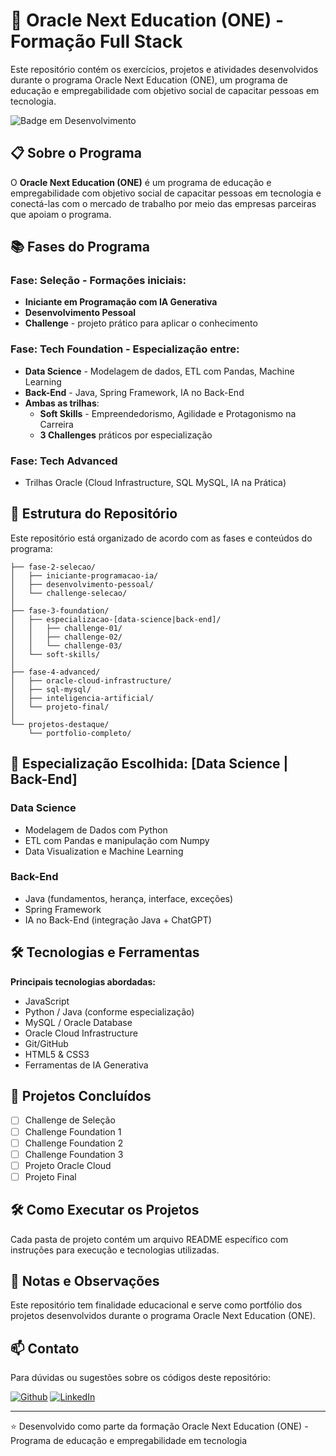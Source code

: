 # 🚀 Oracle Next Education (ONE) - Formação Full Stack

Este repositório contém os exercícios, projetos e atividades desenvolvidos durante o programa Oracle Next Education (ONE), um programa de educação e empregabilidade com objetivo social de capacitar pessoas em tecnologia.

![Badge em Desenvolvimento](https://img.shields.io/badge/Status-Em%20Andamento-yellow)

## 📋 Sobre o Programa

O **Oracle Next Education (ONE)** é um programa de educação e empregabilidade com objetivo social de capacitar pessoas em tecnologia e conectá-las com o mercado de trabalho por meio das empresas parceiras que apoiam o programa.

## 📚 Fases do Programa

### Fase: Seleção - Formações iniciais:
- **Iniciante em Programação com IA Generativa**
- **Desenvolvimento Pessoal**  
- **Challenge** - projeto prático para aplicar o conhecimento

### Fase: Tech Foundation - Especialização entre:
- **Data Science** - Modelagem de dados, ETL com Pandas, Machine Learning
- **Back-End** - Java, Spring Framework, IA no Back-End
- **Ambas as trilhas**:
  - **Soft Skills** - Empreendedorismo, Agilidade e Protagonismo na Carreira
  - **3 Challenges** práticos por especialização

### Fase: Tech Advanced 
- Trilhas Oracle (Cloud Infrastructure, SQL MySQL, IA na Prática)

## 📂 Estrutura do Repositório

Este repositório está organizado de acordo com as fases e conteúdos do programa:

```
├── fase-2-selecao/
│   ├── iniciante-programacao-ia/
│   ├── desenvolvimento-pessoal/
│   └── challenge-selecao/
│
├── fase-3-foundation/
│   ├── especializacao-[data-science|back-end]/
│   │   ├── challenge-01/
│   │   ├── challenge-02/
│   │   └── challenge-03/
│   └── soft-skills/
│
├── fase-4-advanced/
│   ├── oracle-cloud-infrastructure/
│   ├── sql-mysql/
│   ├── inteligencia-artificial/
│   └── projeto-final/
│
└── projetos-destaque/
    └── portfolio-completo/
```

## 🎯 Especialização Escolhida: [Data Science | Back-End]

### Data Science
- Modelagem de Dados com Python
- ETL com Pandas e manipulação com Numpy
- Data Visualization e Machine Learning

### Back-End
- Java (fundamentos, herança, interface, exceções)
- Spring Framework 
- IA no Back-End (integração Java + ChatGPT)

## 🛠️ Tecnologias e Ferramentas

**Principais tecnologias abordadas:**
- JavaScript
- Python / Java (conforme especialização)
- MySQL / Oracle Database
- Oracle Cloud Infrastructure
- Git/GitHub
- HTML5 & CSS3
- Ferramentas de IA Generativa

## 🎯 Projetos Concluídos

- [ ] Challenge de Seleção
- [ ] Challenge Foundation 1
- [ ] Challenge Foundation 2  
- [ ] Challenge Foundation 3
- [ ] Projeto Oracle Cloud
- [ ] Projeto Final

## 🛠️ Como Executar os Projetos

Cada pasta de projeto contém um arquivo README específico com instruções para execução e tecnologias utilizadas.

## 📝 Notas e Observações

Este repositório tem finalidade educacional e serve como portfólio dos projetos desenvolvidos durante o programa Oracle Next Education (ONE).

## 📫 Contato

Para dúvidas ou sugestões sobre os códigos deste repositório:

[![Github](https://img.shields.io/badge/GitHub-100000?style=for-the-badge&logo=github&logoColor=white)](https://github.com/Alan-oliveir)
[![LinkedIn](https://img.shields.io/badge/LinkedIn-0077B5?style=for-the-badge&logo=linkedin&logoColor=white)](https://www.linkedin.com/in/alan-ogoncalves)

---

⭐️ Desenvolvido como parte da formação Oracle Next Education (ONE) - Programa de educação e empregabilidade em tecnologia
